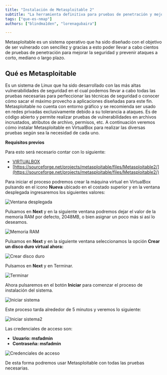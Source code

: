 ```yaml
---
title: "Instalación de Metasploitable 2"
subtitle: "La herramienta definitiva para pruebas de penetración y mejora de seguridad"
tags: ["que-es-nmap"]
authors: ["blindma1den", "lorenagubaira"]

---
```


Metasploitable es un sistema operativo que ha sido diseñado con el objetivo de ser vulnerado con sencillez y gracias a esto poder llevar a cabo cientos de pruebas de penetración para mejorar la seguridad y prevenir ataques a corto, mediano o largo plazo.

## **Qué es Metasploitable**

Es un sistema de Linux que ha sido desarrollado con las más altas vulnerabilidades de seguridad en el cual podemos llevar a cabo todas las pruebas necesarias para perfeccionar las técnicas de seguridad o conocer cómo sacar el máximo provecho a aplicaciones diseñadas para este fin. Metasploitable no cuenta con entorno gráfico y se recomienda ser usado en redes privadas exclusivamente debido a su tolerancia a ataques. Es de código abierto y permite realizar pruebas de vulnerabilidades en archivos incrustados, atributos de archivo, permisos, etc. A continuación veremos cómo instalar Metasploitable en VirtualBox para realizar las diversas pruebas según sea la necesidad de cada uno.

**Requisitos previos**

Para esto será necesario contar con lo siguiente:

- [VIRTUALBOX](https://www.virtualbox.org/wiki/Downloads)
- [https://sourceforge.net/projects/metasploitable/files/Metasploitable2/](https://sourceforge.net/projects/metasploitable/files/Metasploitable2/)

Para iniciar el proceso podremos crear la máquina virtual en VirtualBox pulsando en el icono **Nueva** ubicado en el costado superior y en la ventana desplegada ingresaremos los siguientes valores:

![Ventana desplegada](https://github.com/4GeeksAcademy/cybersecurity-syllabus/blob/main/assets/ventana-desplegada.png?raw=true)

Pulsamos en **Next** y en la siguiente ventana podremos dejar el valor de la memoria RAM por defecto, 2048MB, o bien asignar un poco más si así lo deseamos.

![Memoria RAM](https://github.com/4GeeksAcademy/cybersecurity-syllabus/blob/main/assets/memoria-ram.png?raw=true)

Pulsamos en **Next** y en la siguiente ventana seleccionamos la opción **Crear un disco duro virtual ahora:**

![Crear disco duro](https://github.com/4GeeksAcademy/cybersecurity-syllabus/blob/main/assets/crear-disco-duro.png?raw=true)

Pulsamos en **Next** y en Terminar.

![Terminar](https://github.com/4GeeksAcademy/cybersecurity-syllabus/blob/main/assets/terminar.png?raw=true)

Ahora pulsaremos en el botón **Iniciar** para comenzar el proceso de instalación del sistema.

![Iniciar sistema](https://github.com/4GeeksAcademy/cybersecurity-syllabus/blob/main/assets/iniciar-sistema.png?raw=true)

Este proceso tarda alrededor de 5 minutos y veremos lo siguiente:

![Iniciar sistema2](https://github.com/4GeeksAcademy/cybersecurity-syllabus/blob/main/assets/iniciar-sistema2.png?raw=true)

Las credenciales de acceso son:

- **Usuario: msfadmin**
- **Contraseña: msfadmin**

![Credenciales de acceso](https://github.com/4GeeksAcademy/cybersecurity-syllabus/blob/main/assets/credenciales-de-acceso.png?raw=true)

De esta forma podremos usar Metasploitable con todas las pruebas necesarias.

